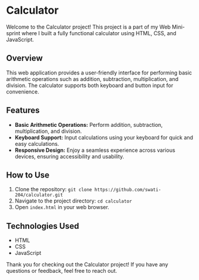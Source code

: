 # Calculator
Welcome to the Calculator project! This project is a part of my Web Mini-sprint where I built a fully functional calculator using HTML, CSS, and JavaScript.

## Overview

This web application provides a user-friendly interface for performing basic arithmetic operations such as addition, subtraction, multiplication, and division. The calculator supports both keyboard and button input for convenience.

## Features

- **Basic Arithmetic Operations:** Perform addition, subtraction, multiplication, and division.
- **Keyboard Support:** Input calculations using your keyboard for quick and easy calculations.
- **Responsive Design:** Enjoy a seamless experience across various devices, ensuring accessibility and usability.

## How to Use

1. Clone the repository: `git clone https://github.com/swati-204/calculator.git`
2. Navigate to the project directory: `cd calculator`
3. Open `index.html` in your web browser.

## Technologies Used

- HTML
- CSS
- JavaScript

Thank you for checking out the Calculator project! If you have any questions or feedback, feel free to reach out.
